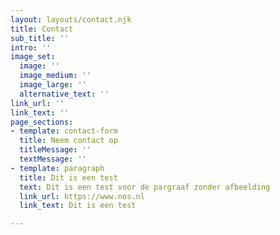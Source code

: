 ```yaml
---
layout: layouts/contact.njk
title: Contact
sub_title: ''
intro: ''
image_set:
  image: ''
  image_medium: ''
  image_large: ''
  alternative_text: ''
link_url: ''
link_text: ''
page_sections:
- template: contact-form
  title: Neem contact op
  titleMessage: ''
  textMessage: ''
- template: paragraph
  title: Dit is een test
  text: Dit is een test voor de pargraaf zonder afbeelding
  link_url: https://www.nos.nl
  link_text: Dit is een test

---
```

